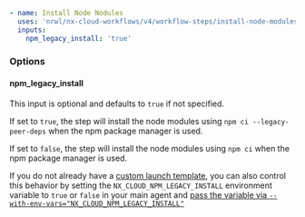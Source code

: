```yaml
- name: Install Node Nodules
  uses: 'nrwl/nx-cloud-workflows/v4/workflow-steps/install-node-modules/main.yaml'
  inputs:
    npm_legacy_install: 'true'
```

### Options

#### npm_legacy_install

This input is optional and defaults to `true` if not specified.

If set to `true`, the step will install the node modules using `npm ci --legacy-peer-deps` when the npm package manager is used.

If set to `false`, the step will install the node modules using `npm ci` when the npm package manager is used.

If you do not already have a [custom launch template](https://nx.dev/ci/reference/launch-templates), you can also control this behavior by setting the `NX_CLOUD_NPM_LEGACY_INSTALL` environment variable to `true` or `false` in your main agent and [pass the variable via `--with-env-vars="NX_CLOUD_NPM_LEGACY_INSTALL"`](https://nx.dev/ci/reference/launch-templates#pass-environment-variables-to-agents)
